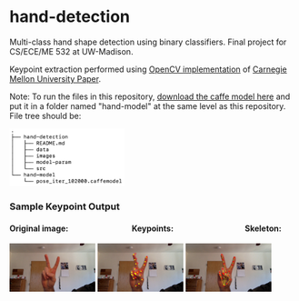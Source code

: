 # hand-detection
Multi-class hand shape detection using binary classifiers. Final project for CS/ECE/ME 532 at UW-Madison.

Keypoint extraction performed using [OpenCV implementation](https://www.learnopencv.com/hand-keypoint-detection-using-deep-learning-and-opencv/) of [Carnegie Mellon University Paper](https://arxiv.org/pdf/1704.07809.pdf). 

Note: To run the files in this repository, [download the caffe model here](http://posefs1.perception.cs.cmu.edu/OpenPose/models/hand/pose_iter_102000.caffemodel) and put it in a folder named "hand-model" at the same level as this repository. File tree should be:

<img src="https://github.com/apletta/hand-detection/blob/master/images/file_tree.png" alt="images/file_tree.png" width="40%">

### Sample Keypoint Output
#### Original image: &ensp;&ensp;&ensp;&ensp;&ensp;&ensp;&ensp;&ensp;&ensp;&ensp;&ensp;&ensp;&ensp;&ensp;&ensp; Keypoints: &ensp;&ensp;&ensp;&ensp;&ensp;&ensp;&ensp;&ensp;&ensp;&ensp;&ensp;&ensp;&ensp;&ensp;&ensp;&ensp;&ensp; Skeleton: 
<img src="https://github.com/apletta/hand-detection/blob/master/images/sample-keypoint-output/Output-Original.jpg" alt="images/file_tree.png" width="30%"> <img src="https://github.com/apletta/hand-detection/blob/master/images/sample-keypoint-output/Output-Keypoints.jpg" alt="images/file_tree.png" width="30%"> <img src="https://github.com/apletta/hand-detection/blob/master/images/sample-keypoint-output/Output-Skeleton.jpg" alt="images/file_tree.png" width="30%">

